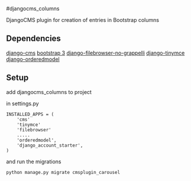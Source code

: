 #djangocms_columns

DjangoCMS plugin for creation of entries in Bootstrap columns

## Dependencies
[django-cms](https://github.com/divio/django-cms)
[bootstrap 3](http://getbootstrap.com/)
[django-filebrowser-no-grappelli](https://github.com/smacker/django-filebrowser-no-grappelli)
[django-tinymce](https://github.com/aljosa/django-tinymce)
[django-orderedmodel](https://github.com/MagicSolutions/django-orderedmodel)


## Setup
add djangocms_columns to project

in settings.py

```
INSTALLED_APPS = (
    'cms'
    'tinymce'
    'filebrowser'
    .....
    'orderedmodel',
    'django_account_starter',
)
```

and run the migrations
```
python manage.py migrate cmsplugin_carousel
```


